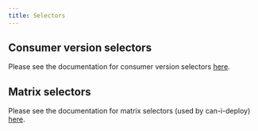 ```yaml
---
title: Selectors
---
```


## Consumer version selectors

Please see the documentation for consumer version selectors [here](./consumer_version_selectors).

## Matrix selectors

Please see the documentation for matrix selectors \(used by can-i-deploy\) [here](matrix_selectors).
